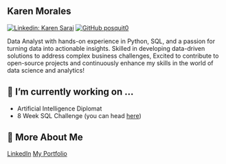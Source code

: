 ## Karen Morales

[![Linkedin: Karen Sarai](https://img.shields.io/badge/-Karen%20Sarai-blue?style=flat-square&logo=Linkedin&logoColor=white&link=https://www.linkedin.com/in/karen-sarai-morales-montiel2001/?locale=en_US)](https://www.linkedin.com/in/karen-sarai-morales-montiel2001/?locale=en_US)
[![GitHub posquit0](https://img.shields.io/github/followers/posquit0?label=follow&style=social)](https://github.com/KarenSaraiMoralesMontiel)

<!--
**KarenSaraiMoralesMontiel/KarenSaraiMoralesMontiel** is a ✨ _special_ ✨ repository because its `README.md` (this file) appears on your GitHub profile.

Here are some ideas to get you started:

- 🔭 I’m currently working on ...
- 🌱 I’m currently learning ...
- 👯 I’m looking to collaborate on ...
- 🤔 I’m looking for help with ...
- 💬 Ask me about ...
- 📫 How to reach me: ...
- 😄 Pronouns: ...
- ⚡ Fun fact: ...
-->

Data Analyst with hands-on experience in Python, SQL, and a passion for turning data into actionable insights. Skilled in developing data-driven solutions to address complex business challenges, Excited to contribute to open-source projects and continuously enhance my skills in the world of data science and analytics!

## 🔭 I’m currently working on ...

- Artificial Intelligence Diplomat
- 8 Week SQL Challenge (you can head [here](https://github.com/KarenSaraiMoralesMontiel/8-Week-SQL-Challenge))

## 💬 More About Me

[LinkedIn](https://www.linkedin.com/in/karen-sarai-morales-montiel2001/?locale=en_US)
[My Portfolio](https://github.com/KarenSaraiMoralesMontiel/Portfolio)
